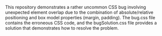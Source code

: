 This repository demonstrates a rather uncommon CSS bug involving unexpected element overlap due to the combination of absolute/relative positioning and box model properties (margin, padding). The bug.css file contains the erroneous CSS code, and the bugSolution.css file provides a solution that demonstrates how to resolve the problem.